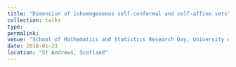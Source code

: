 ```yaml
---
title: "Dimension of inhomogeneous self-conformal and self-affine sets"
collection: talks
type: 
permalink:
venue: "School of Mathematics and Statistics Research Day, University of St Andrews"
date: 2018-01-23
location: "St Andrews, Scotland"
---
```

